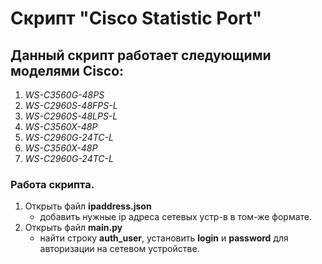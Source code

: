# Скрипт "Cisco Statistic Port"
## Данный скрипт работает следующими моделями Cisco:
1. *WS-C3560G-48PS*
2. *WS-C2960S-48FPS-L*
3. *WS-C2960S-48LPS-L*
4. *WS-C3560X-48P*
5. *WS-C2960G-24TC-L*
6. *WS-C3560X-48P*
7. *WS-C2960G-24TC-L*

### Работа скрипта.
1. Открыть файл **ipaddress.json**
    - добавить нужные ip адреса сетевых устр-в в том-же формате.
2. Открыть файл **main.py**
    - найти строку **auth_user**, установить **login** и **password** для авторизации на сетевом устройстве.

